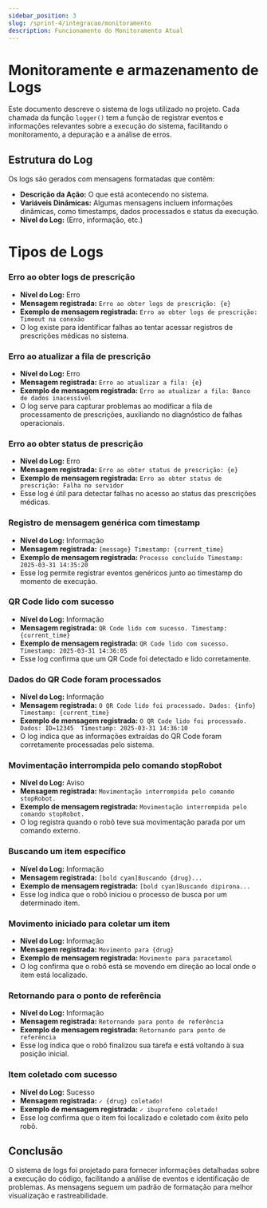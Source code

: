 ```yaml
---
sidebar_position: 3
slug: /sprint-4/integracao/monitoramento
description: Funcionamento do Monitoramento Atual
---
```


# Monitoramente e armazenamento de Logs

Este documento descreve o sistema de logs utilizado no projeto. Cada chamada da função `logger()` tem a função de registrar eventos e informações relevantes sobre a execução do sistema, facilitando o monitoramento, a depuração e a análise de erros.

## Estrutura do Log
Os logs são gerados com mensagens formatadas que contêm:
- **Descrição da Ação:** O que está acontecendo no sistema.
- **Variáveis Dinâmicas:** Algumas mensagens incluem informações dinâmicas, como timestamps, dados processados e status da execução.
- **Nível do Log:** (Erro, informação, etc.)

# Tipos de Logs

### **Erro ao obter logs de prescrição**
- **Nível do Log:** Erro
- **Mensagem registrada:** `Erro ao obter logs de prescrição: {e}`
- **Exemplo de mensagem registrada:** `Erro ao obter logs de prescrição: Timeout na conexão`
- O log existe para identificar falhas ao tentar acessar registros de prescrições médicas no sistema.

### **Erro ao atualizar a fila de prescrição**
- **Nível do Log:** Erro
- **Mensagem registrada:** `Erro ao atualizar a fila: {e}`
- **Exemplo de mensagem registrada:** `Erro ao atualizar a fila: Banco de dados inacessível`
- O log serve para capturar problemas ao modificar a fila de processamento de prescrições, auxiliando no diagnóstico de falhas operacionais.

### **Erro ao obter status de prescrição**
- **Nível do Log:** Erro
- **Mensagem registrada:** `Erro ao obter status de prescrição: {e}`
- **Exemplo de mensagem registrada:** `Erro ao obter status de prescrição: Falha no servidor`
- Esse log é útil para detectar falhas no acesso ao status das prescrições médicas.

### **Registro de mensagem genérica com timestamp**
- **Nível do Log:** Informação
- **Mensagem registrada:** `{message} Timestamp: {current_time}`
- **Exemplo de mensagem registrada:** `Processo concluído Timestamp: 2025-03-31 14:35:20`
- Esse log permite registrar eventos genéricos junto ao timestamp do momento de execução.

### **QR Code lido com sucesso**
- **Nível do Log:** Informação
- **Mensagem registrada:** `QR Code lido com sucesso. Timestamp: {current_time}`
- **Exemplo de mensagem registrada:** `QR Code lido com sucesso. Timestamp: 2025-03-31 14:36:05`
- Esse log confirma que um QR Code foi detectado e lido corretamente.

### **Dados do QR Code foram processados**
- **Nível do Log:** Informação
- **Mensagem registrada:** `O QR Code lido foi processado. Dados: {info}  Timestamp: {current_time}`
- **Exemplo de mensagem registrada:** `O QR Code lido foi processado. Dados: ID=12345  Timestamp: 2025-03-31 14:36:10`
- O log indica que as informações extraídas do QR Code foram corretamente processadas pelo sistema.

### **Movimentação interrompida pelo comando stopRobot**
- **Nível do Log:** Aviso
- **Mensagem registrada:** `Movimentação interrompida pelo comando stopRobot.`
- **Exemplo de mensagem registrada:** `Movimentação interrompida pelo comando stopRobot.`
- O log registra quando o robô teve sua movimentação parada por um comando externo.

### **Buscando um item específico**
- **Nível do Log:** Informação
- **Mensagem registrada:** `[bold cyan]Buscando {drug}...`
- **Exemplo de mensagem registrada:** `[bold cyan]Buscando dipirona...`
- Esse log indica que o robô iniciou o processo de busca por um determinado item.

### **Movimento iniciado para coletar um item**
- **Nível do Log:** Informação
- **Mensagem registrada:** `Movimento para {drug}`
- **Exemplo de mensagem registrada:** `Movimento para paracetamol`
- O log confirma que o robô está se movendo em direção ao local onde o item está localizado.

### **Retornando para o ponto de referência**
- **Nível do Log:** Informação
- **Mensagem registrada:** `Retornando para ponto de referência`
- **Exemplo de mensagem registrada:** `Retornando para ponto de referência`
- Esse log indica que o robô finalizou sua tarefa e está voltando à sua posição inicial.

### **Item coletado com sucesso**
- **Nível do Log:** Sucesso
- **Mensagem registrada:** `✓ {drug} coletado!`
- **Exemplo de mensagem registrada:** `✓ ibuprofeno coletado!`
- Esse log confirma que o item foi localizado e coletado com êxito pelo robô.

## Conclusão

O sistema de logs foi projetado para fornecer informações detalhadas sobre a execução do código, facilitando a análise de eventos e identificação de problemas. As mensagens seguem um padrão de formatação para melhor visualização e rastreabilidade.
